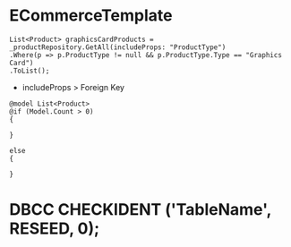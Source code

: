 # ECommerceTemplate
```
List<Product> graphicsCardProducts = _productRepository.GetAll(includeProps: "ProductType")
.Where(p => p.ProductType != null && p.ProductType.Type == "Graphics Card")
.ToList();
```
- includeProps > Foreign Key
```
@model List<Product>
@if (Model.Count > 0)
{

}

else
{

}
```
# DBCC CHECKIDENT ('TableName', RESEED, 0);
